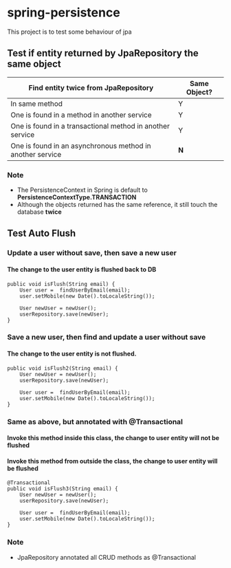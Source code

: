 # spring-persistence
This project is to test some behaviour of jpa 

## Test if entity returned by JpaRepository the same object

| Find entity twice from JpaRepository | Same Object? |
| ------------------------  | ---------------------|
| In same method | Y |
| One is found in a method in another service | Y |
| One is found in a transactional method in another service | Y |
| One is found in an asynchronous method in another service | **N** |

### Note
- The PersistenceContext in Spring is default to **PersistenceContextType.TRANSACTION** 
- Although the objects returned has the same reference, it still touch the database **twice**

## Test Auto Flush
### Update a user without save, then save a new user
#### The change to the user entity is flushed back to DB
```  
public void isFlush(String email) {
    User user =  findUserByEmail(email);
    user.setMobile(new Date().toLocaleString());

    User newUser = newUser();
    userRepository.save(newUser);
}
``` 
### Save a new user, then find and update a user without save
#### The change to the user entity is not flushed.
```
public void isFlush2(String email) {
    User newUser = newUser();
    userRepository.save(newUser);

    User user =  findUserByEmail(email);
    user.setMobile(new Date().toLocaleString());
}
```

### Same as above, but annotated with @Transactional
#### Invoke this method **inside** this class, the change to user entity will **not** be flushed
#### Invoke this method from **outside** the class, the change to user entity will be flushed
```
@Transactional
public void isFlush3(String email) {
    User newUser = newUser();
    userRepository.save(newUser);

    User user =  findUserByEmail(email);
    user.setMobile(new Date().toLocaleString());
}
```
### Note
- JpaRepository annotated all CRUD methods as @Transactional
